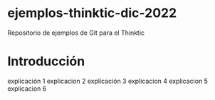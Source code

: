 # ejemplos-thinktic-dic-2022

Repositorio de ejemplos de Git para el Thinktic

# Introducción
explicación 1
explicacion 2
explicación 3
explicacion 4
explicacion 5
explicacion 6
